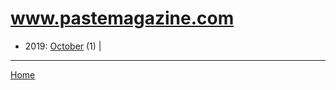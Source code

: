 # www.pastemagazine.com

  * 2019: 
      [October](./www-pastemagazine-com-2019-10.md) (1) | 

----

[Home](../)
